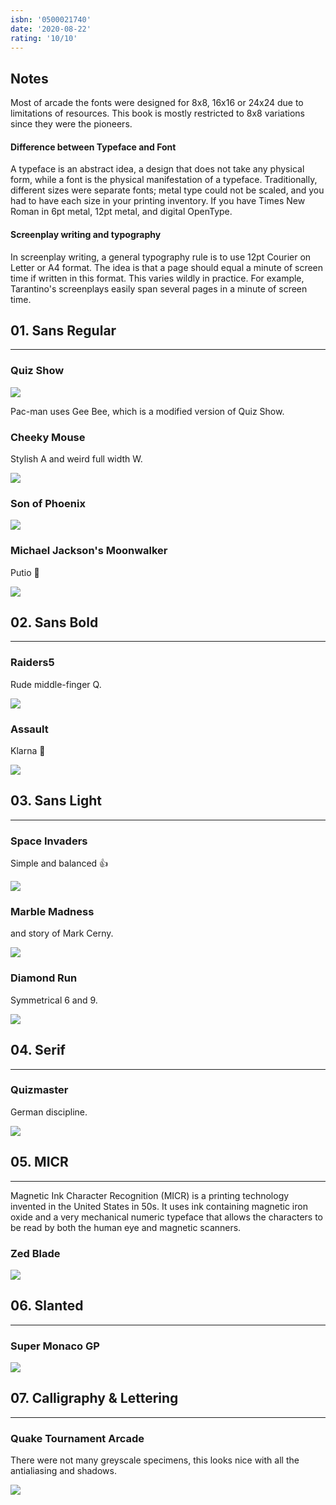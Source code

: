 ```yaml
---
isbn: '0500021740'
date: '2020-08-22'
rating: '10/10'
---
```


## Notes

Most of arcade the fonts were designed for 8x8, 16x16 or 24x24 due to limitations of resources. This book is mostly restricted to 8x8 variations since they were the pioneers.

#### Difference between T**ypeface and Font**

A typeface is an abstract idea, a design that does not take any physical form, while a font is the physical manifestation of a typeface. Traditionally, different sizes were separate fonts; metal type could not be scaled, and you had to have each size in your printing inventory. If you have Times New Roman in 6pt metal, 12pt metal, and digital OpenType.

#### Screenplay writing and typography

In screenplay writing, a general typography rule is to use 12pt Courier on Letter or A4 format. The idea is that a page should equal a minute of screen time if written in this format. This varies wildly in practice. For example, Tarantino's screenplays easily span several pages in a minute of screen time.

## 01. Sans Regular

---

### Quiz Show

![](/images/arcade-game-typography-1.jpg)

Pac-man uses Gee Bee, which is a modified version of Quiz Show.

### Cheeky Mouse

Stylish A and weird full width W.

![](/images/arcade-game-typography-2.jpg)

### Son of Phoenix

![](/images/arcade-game-typography-0.jpg)

### Michael Jackson's Moonwalker

Putio 🤠

![](/images/arcade-game-typography-3.jpg)

## 02. Sans Bold

---

### Raiders5

Rude middle-finger Q.

![](/images/arcade-game-typography-4.jpg)

### Assault

Klarna 💅

![](/images/arcade-game-typography-5.jpg)

## 03. Sans Light

---

### Space Invaders

Simple and balanced 👍

![](/images/arcade-game-typography-6.jpg)

### Marble Madness

and story of Mark Cerny.

![](/images/arcade-game-typography-7.jpg)

### Diamond Run

Symmetrical 6 and 9.

![](/images/arcade-game-typography-8.jpg)

## 04. Serif

---

### Quizmaster

German discipline.

![](/images/arcade-game-typography-9.jpg)

## 05. MICR

---

Magnetic Ink Character Recognition (MICR) is a printing technology invented in the United States in 50s. It uses ink containing magnetic iron oxide and a very mechanical numeric typeface that allows the characters to be read by both the human eye and magnetic scanners.

### Zed Blade

![](/images/arcade-game-typography-10.jpg)

## 06. Slanted

---

### Super Monaco GP

![](/images/arcade-game-typography-11.jpg)

## 07. Calligraphy & Lettering

---

### Quake Tournament Arcade

There were not many greyscale specimens, this looks nice with all the antialiasing and shadows.

![](/images/arcade-game-typography-12.jpg)

